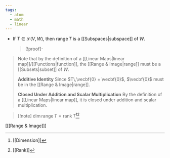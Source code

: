 ```yaml
---
tags:
  - atom
  - math
  - linear
---
```

- If $T \in \mathcal{L}(V,W)$, then $\text{range}\,T$ is a [[Subspaces|subspace]] of $W$.
  > [!proof]-
> Note that by the definition of a [[Linear Maps|linear map]]/[[Functions|function]], the [[Range & Image|range]] must be a [[Subsets|subset]] of $W$.
> 
> **Additive Identity**
> Since $T\,\vecbf{0} = \vecbf{0}$, $\vecbf{0}$ must be in the [[Range & Image|range]].
> 
> **Closed Under Addition and Scalar Multiplication**
> By the definition of a [[Linear Maps|linear map]], it is closed under addition and scalar multiplication.

> [!note] $\text{dim}\,\text{range}\,T = \text{rank}\,T$[^1][^2]

\[[[Range & Image]]\]

[^1]: [[Dimension]]
[^2]: [[Rank]]